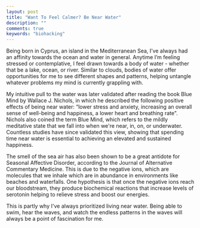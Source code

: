 ```yaml
---
layout: post
title: "Want To Feel Calmer? Be Near Water"
description: ""
comments: true
keywords: "biohacking"
---
```


Being born in Cyprus, an island in the Mediterranean Sea, I’ve always had an affinity towards the ocean and water in general. Anytime I’m feeling stressed or contemplative, I feel drawn towards a body of water - whether that be a lake, ocean, or river. Similar to clouds, bodies of water offer opportunities for me to see different shapes and patterns, helping untangle whatever problems my mind is currently grappling with.

My intuitive pull to the water was later validated after reading the book Blue Mind by Wallace J. Nichols, in which he described the following positive effects of being near water: “lower stress and anxiety, increasing an overall sense of well-being and happiness, a lower heart and breathing rate". Nichols also coined the term Blue Mind, which refers to the mildly meditative state that we fall into when we're near, in, on, or underwater. Countless studies have since validated this view, showing that spending time near water is essential to achieving an elevated and sustained happiness.

The smell of the sea air has also been shown to be a great antidote for Seasonal Affective Disorder, according to the Journal of Alternative Commentary Medicine. This is due to the negative ions, which are molecules that we inhale which are in abundance in environments like beaches and waterfalls. One hypothesis is that once the negative ions reach our bloodstream, they produce biochemical reactions that increase levels of serotonin helping to relieve stress and boost our energies.

This is partly why I've always prioritized living near water. Being able to swim, hear the waves, and watch the endless patterns in the waves will always be a point of fascination for me.
